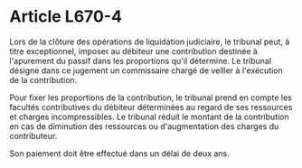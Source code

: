 # Article L670-4

<p>   Lors de la clôture des opérations de liquidation judiciaire, le tribunal peut, à titre exceptionnel, imposer au débiteur une contribution destinée à l'apurement du passif dans les proportions qu'il détermine. Le tribunal désigne dans ce jugement un commissaire chargé de veiller à l'exécution de la contribution.</p><p>   Pour fixer les proportions de la contribution, le tribunal prend en compte les facultés contributives du débiteur déterminées au regard de ses ressources et charges incompressibles. Le tribunal réduit le montant de la contribution en cas de diminution des ressources ou d'augmentation des charges du contributeur.</p><p>   Son paiement doit être effectué dans un délai de deux ans.</p>
